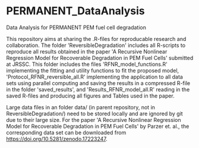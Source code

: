 # PERMANENT_DataAnalysis
Data Analysis for PERMANENT PEM fuel cell degradation

This repository aims at sharing the .R-files for reproducable research and collaboration.
The folder 'ReversibleDegradation' includes all R-scripts to reproduce all results obtained in the paper 
'A Recursive Nonlinear Regression Model for Recoverable Degradation in PEM Fuel Cells' submitted at JRSSC.
This folder includes the files 'RFNR_model_functions.R' implementing the fitting and utility 
functions to fit the proposed model, 'Protocol_RFNR_reversible_all.R' implementing the application
to all data sets using parallel computing and saving the results in a compressed R-file in the folder 'saved_results',
and 'Results_RFNR_model_all.R' reading in the saved R-files and producing all figures and Tables used in the paper.

Large data files in an folder data/ (in parent repository, not in ReversibleDegradation/) need to be stored locally and are ignored by git due to their large size.
For the paper 'A Recursive Nonlinear Regression Model for Recoverable Degradation in PEM Fuel Cells' by Parzer et. al., the corresponding data set can be downloaded from https://doi.org/10.5281/zenodo.17223247.
